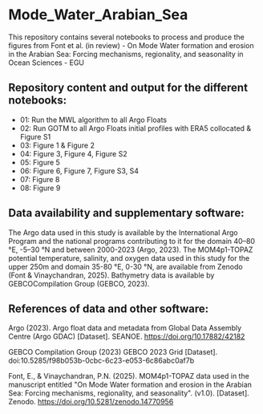 # Mode_Water_Arabian_Sea

This repository contains several notebooks to process and produce the figures from Font et al. (in review) - On Mode Water formation and erosion in the Arabian Sea: Forcing mechanisms, regionality, and seasonality in Ocean Sciences - EGU

## Repository content and output for the different notebooks:

- 01: Run the MWL algorithm to all Argo Floats
- 02: Run GOTM to all Argo Floats initial profiles with ERA5 collocated & Figure S1
- 03: Figure 1 & Figure 2
- 04: Figure 3, Figure 4, Figure S2
- 05: Figure 5
- 06: Figure 6, Figure 7, Figure S3, S4
- 07: Figure 8
- 08: Figure 9
  
## Data availability and supplementary software:
The Argo data used in this study is available by the International Argo Program and the national programs contributing to it for the domain 40–80 °E, -5–30 °N and between 2000-2023 (Argo, 2023). The MOM4p1-TOPAZ potential temperature, salinity, and oxygen data used in this study for the upper 250m and domain 35-80 °E, 0-30 °N, are available from Zenodo (Font & Vinaychandran, 2025). Bathymetry data is available by GEBCOCompilation Group (GEBCO, 2023).

 
## References of data and other software:

Argo (2023). Argo float data and metadata from Global Data Assembly Centre (Argo GDAC) [Dataset]. SEANOE. https://doi.org/10.17882/42182

GEBCO Compilation Group (2023) GEBCO 2023 Grid [Dataset]. doi:10.5285/f98b053b-0cbc-6c23-e053-6c86abc0af7b

Font, E., & Vinaychandran, P.N. (2025). MOM4p1-TOPAZ data used in the manuscript entitled "On Mode Water formation and erosion in the Arabian Sea: Forcing mechanisms, regionality, and seasonality". (v1.0). [Dataset]. Zenodo. https://doi.org/10.5281/zenodo.14770956
